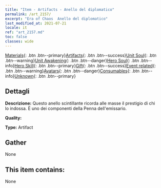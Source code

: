 ```yaml
---
title: "Item - Artifacts - Anello del diplomatico"
permalink: /art_2157/
excerpt: "Era of Chaos  Anello del diplomatico"
last_modified_at: 2021-07-21
locale: it
ref: "art_2157.md"
toc: false
classes: wide
---
```

 [Materials](/ItemsIT/){: .btn .btn--primary}[Artifacts](/ItemsIT/Artifacts/){: .btn .btn--success}[Unit Soul](/ItemsIT/UnitSoul/){: .btn .btn--warning}[Unit Awakening](/ItemsIT/UnitAwakening/){: .btn .btn--danger}[Hero Soul](/ItemsIT/HeroSoul/){: .btn .btn--info}[Hero Skill](/ItemsIT/HeroSkill/){: .btn .btn--primary}[Gift](/ItemsIT/Gift/){: .btn .btn--success}[Event related](/ItemsIT/Events/){: .btn .btn--warning}[Avatars](/ItemsIT/Avatars/){: .btn .btn--danger}[Consumables](/ItemsIT/Consumables/){: .btn .btn--info}[Unknown](/ItemsIT/Unknown/){: .btn .btn--primary}

## Dettagli
 **Descrizione:** Questo anello scintillante ricorda alle masse il prestigio di chi lo indossa. È uno dei componenti della Penna dell'emissario.

 **Quality:** 

 **Type:** Artifact

## Gather

  None

## This item contains:

  None

